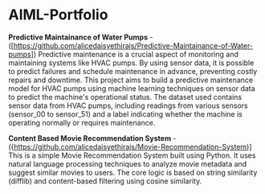 # AIML-Portfolio

**Predictive Maintainance of Water Pumps** - ([https://github.com/alicedaisyethirajs/Predictive-Maintainance-of-Water-pumps])
Predictive maintenance is a crucial aspect of monitoring and maintaining systems like HVAC pumps. By using sensor data, it is possible to predict failures and schedule maintenance in advance, preventing costly repairs and downtime. This project aims to build a predictive maintenance model for HVAC pumps using machine learning techniques on sensor data to predict the machine's operational status. The dataset used contains sensor data from HVAC pumps, including readings from various sensors (sensor_00 to sensor_51) and a label indicating whether the machine is operating normally or requires maintenance.

**Content Based Movie Recommendation System** - ({https://github.com/alicedaisyethirajs/Movie-Recommendation-System)]
This is a simple Movie Recommendation System built using Python. It uses natural language processing techniques to analyze movie metadata and suggest similar movies to users. The core logic is based on string similarity (difflib) and content-based filtering using cosine similarity.
